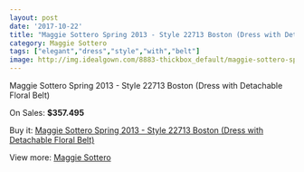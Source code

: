 ```yaml
---
layout: post
date: '2017-10-22'
title: "Maggie Sottero Spring 2013 - Style 22713 Boston (Dress with Detachable Floral Belt)"
category: Maggie Sottero
tags: ["elegant","dress","style","with","belt"]
image: http://img.idealgown.com/8883-thickbox_default/maggie-sottero-spring-2013-style-22713-boston-dress-with-detachable-floral-belt.jpg
---
```

Maggie Sottero Spring 2013 - Style 22713 Boston (Dress with Detachable Floral Belt)

On Sales: **$357.495**
<a href="https://www.idealgown.com/en/maggie-sottero/3693-maggie-sottero-spring-2013-style-22713-boston-dress-with-detachable-floral-belt.html"><amp-img layout="responsive" width="600" height="600" src="//img.idealgown.com/8883-thickbox_default/maggie-sottero-spring-2013-style-22713-boston-dress-with-detachable-floral-belt.jpg" alt="Maggie Sottero Spring 2013 - Style 22713 Boston (Dress with Detachable Floral Belt) 0" /></a>
<a href="https://www.idealgown.com/en/maggie-sottero/3693-maggie-sottero-spring-2013-style-22713-boston-dress-with-detachable-floral-belt.html"><amp-img layout="responsive" width="600" height="600" src="//img.idealgown.com/8884-thickbox_default/maggie-sottero-spring-2013-style-22713-boston-dress-with-detachable-floral-belt.jpg" alt="Maggie Sottero Spring 2013 - Style 22713 Boston (Dress with Detachable Floral Belt) 1" /></a>

Buy it: [Maggie Sottero Spring 2013 - Style 22713 Boston (Dress with Detachable Floral Belt)](https://www.idealgown.com/en/maggie-sottero/3693-maggie-sottero-spring-2013-style-22713-boston-dress-with-detachable-floral-belt.html "Maggie Sottero Spring 2013 - Style 22713 Boston (Dress with Detachable Floral Belt)")

View more: [Maggie Sottero](https://www.idealgown.com/en/45-maggie-sottero "Maggie Sottero")